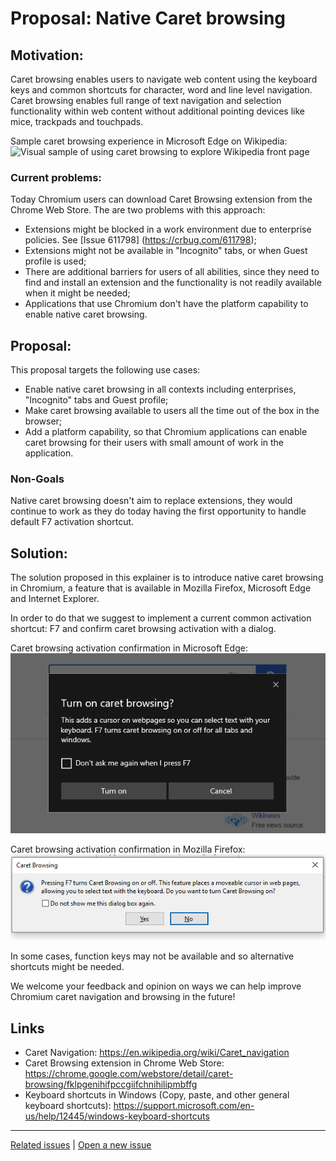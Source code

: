# Proposal: Native Caret browsing

## Motivation:
Caret browsing enables users to navigate web content using the keyboard keys and common shortcuts for character, word and line level navigation. Caret browsing enables full range of text navigation and selection functionality within web content without additional pointing devices like mice, trackpads and touchpads.

Sample caret browsing experience in Microsoft Edge on Wikipedia:
![Visual sample of using caret browsing to explore Wikipedia front page](CB_Example.gif)

### Current problems:
Today Chromium users can download Caret Browsing extension from the Chrome Web Store. The are two problems with this approach:

* Extensions might be blocked in a work environment due to enterprise policies. See [Issue 611798] (https://crbug.com/611798);
* Extensions might not be available in "Incognito" tabs, or when Guest profile is used;
* There are additional barriers for users of all abilities, since they need to find and install an extension and the functionality is not readily available when it might be needed;
* Applications that use Chromium don't have the platform capability to enable native caret browsing.

## Proposal:
This proposal targets the following use cases:

* Enable native caret browsing in all contexts including enterprises, "Incognito" tabs and Guest profile;
* Make caret browsing available to users all the time out of the box in the browser;
* Add a platform capability, so that Chromium applications can enable caret browsing for their users with small amount of work in the application.

### Non-Goals
Native caret browsing doesn't aim to replace extensions, they would continue to work as they do today having the first opportunity to handle default F7 activation shortcut.

## Solution:
The solution proposed in this explainer is to introduce native caret browsing in Chromium, a feature that is available in Mozilla Firefox, Microsoft Edge and Internet Explorer.

In order to do that we suggest to implement a current common activation shortcut: F7 and confirm caret browsing activation with a dialog.

Caret browsing activation confirmation in Microsoft Edge:
![Microsoft Edge browser dialog that asks user to confirm enabling caret browsing and allow to set the preference to never ask again in the future](edgeCaretBrosingPrompt.png)

Caret browsing activation confirmation in Mozilla Firefox:
![Mozilla Firefox browser dialog that asks user to confirm enabling caret browsing and allow to set the preference to never ask again in the future](firefoxCaretBrosingPrompt.png)

In some cases, function keys may not be available and so alternative shortcuts might be needed.

We welcome your feedback and opinion on ways we can help improve Chromium caret navigation and browsing in the future!


## Links

* Caret Navigation: https://en.wikipedia.org/wiki/Caret_navigation
* Caret Browsing extension in Chrome Web Store: https://chrome.google.com/webstore/detail/caret-browsing/fklpgenihifpccgiifchnihilipmbffg
* Keyboard shortcuts in Windows (Copy, paste, and other general keyboard shortcuts): https://support.microsoft.com/en-us/help/12445/windows-keyboard-shortcuts

---
[Related issues](https://github.com/MicrosoftEdge/MSEdgeExplainers/labels/Caret%20Browsing) | [Open a new issue](https://github.com/MicrosoftEdge/MSEdgeExplainers/issues/new?title=%5BCaret%20Browsing%5D)
